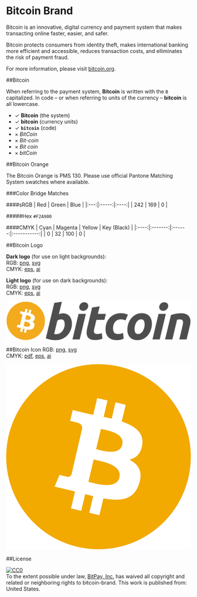 Bitcoin Brand
============

Bitcoin is an innovative, digital currency and payment system that makes transacting online faster, easier, and safer.

Bitcoin protects consumers from identity theft, makes international banking more efficient and accessible, reduces transaction costs, and elliminates the risk of payment fraud.

For more information, please visit [bitcoin.org](https://bitcoin.org/).

##Bitcoin

When referring to the payment system, **Bitcoin** is written with the `B` capitalized. In code – or when referring to units of the currency – **bitcoin** is all lowercase.

- ✓ **Bitcoin** (the system)
- ✓ **bitcoin** (currency units)
- ✓ **`bitcoin`** (code)
- × *BitCoin*
- × *Bit-coin*
- × *Bit coin*
- × *bitCoin*

##Bitcoin Orange

The Bitcoin Orange is PMS 130. Please use official Pantone Matching System swatches where available.

###Color Bridge Matches

####sRGB
| Red | Green | Blue |
|:---:|:-----:|:----:|
| 242 |  169  |   0  |

#####Hex
`#F2A900`

####CMYK
| Cyan | Magenta | Yellow | Key (Black) |
|:----:|:-------:|:------:|:-----------:|
|  0   |   32    |  100   |      0      |


##Bitcoin Logo

**Dark logo** (for use on light backgrounds): <br>
RGB: [png](/bitcoin-logo-dark.png), [svg](/bitcoin-logo-dark.svg) <br>
CMYK: [eps](/bitcoin-logo-dark.eps), [ai](/bitcoin-logo-dark.ai) <br>

**Light logo** (for use on dark backgrounds): <br>
RGB: [png](/bitcoin-logo-light.png), [svg](/bitcoin-logo-light.svg) <br>
CMYK: [eps](/bitcoin-logo-light.eps), [ai](/bitcoin-logo-light.ai) <br>

![Bitcoin Logo](/bitcoin-logo-dark.png "Bitcoin Logo")

##Bitcoin Icon
RGB: [png](/bitcoin.png), [svg](/bitcoin.svg) <br>
CMYK: [pdf](/bitcoin.pdf), [eps](/bitcoin.eps), [ai](/bitcoin.ai)

![Bitcoin Icon](/bitcoin.png "Bitcoin Icon")

##License
<p xmlns:dct="http://purl.org/dc/terms/" xmlns:vcard="http://www.w3.org/2001/vcard-rdf/3.0#">
  <a rel="license"
     href="http://creativecommons.org/publicdomain/zero/1.0/">
    <img src="http://i.creativecommons.org/p/zero/1.0/88x31.png" style="border-style: none;" alt="CC0" />
  </a>
  <br />
  To the extent possible under law,
  <a rel="dct:publisher"
     href="https://github.com/bitpay/">
    <span property="dct:title">BitPay, Inc.</span></a>
  has waived all copyright and related or neighboring rights to
  <span property="dct:title">bitcoin-brand</span>.
This work is published from:
<span property="vcard:Country" datatype="dct:ISO3166"
      content="US" about="https://github.com/bitpay/bitcoin-brand">
  United States</span>.
</p>
